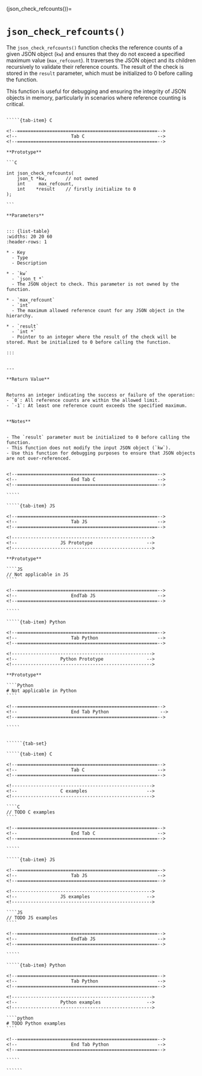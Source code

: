 <!-- ============================================================== -->
(json_check_refcounts())=
# `json_check_refcounts()`
<!-- ============================================================== -->


The `json_check_refcounts()` function checks the reference counts of a given JSON object (`kw`) and ensures that they do not exceed a specified maximum value (`max_refcount`). It traverses the JSON object and its children recursively to validate their reference counts. The result of the check is stored in the `result` parameter, which must be initialized to 0 before calling the function.

This function is useful for debugging and ensuring the integrity of JSON objects in memory, particularly in scenarios where reference counting is critical.


<!------------------------------------------------------------>
<!--                    Prototypes                          -->
<!------------------------------------------------------------>

``````{tab-set}

`````{tab-item} C

<!--====================================================-->
<!--                    Tab C                           -->
<!--====================================================-->

**Prototype**

```C

int json_check_refcounts(
    json_t *kw,       // not owned
    int     max_refcount,
    int    *result    // firstly initialize to 0
);

```

**Parameters**


::: {list-table}
:widths: 20 20 60
:header-rows: 1

* - Key
  - Type
  - Description

* - `kw`
  - `json_t *`
  - The JSON object to check. This parameter is not owned by the function.

* - `max_refcount`
  - `int`
  - The maximum allowed reference count for any JSON object in the hierarchy.

* - `result`
  - `int *`
  - Pointer to an integer where the result of the check will be stored. Must be initialized to 0 before calling the function.

:::


---

**Return Value**


Returns an integer indicating the success or failure of the operation:
- `0`: All reference counts are within the allowed limit.
- `-1`: At least one reference count exceeds the specified maximum.


**Notes**


- The `result` parameter must be initialized to 0 before calling the function.
- This function does not modify the input JSON object (`kw`).
- Use this function for debugging purposes to ensure that JSON objects are not over-referenced.


<!--====================================================-->
<!--                    End Tab C                       -->
<!--====================================================-->

`````

`````{tab-item} JS

<!--====================================================-->
<!--                    Tab JS                          -->
<!--====================================================-->

<!---------------------------------------------------->
<!--                JS Prototype                    -->
<!---------------------------------------------------->

**Prototype**

````JS
// Not applicable in JS
````

<!--====================================================-->
<!--                    EndTab JS                       -->
<!--====================================================-->

`````

`````{tab-item} Python

<!--====================================================-->
<!--                    Tab Python                      -->
<!--====================================================-->

<!---------------------------------------------------->
<!--                Python Prototype                -->
<!---------------------------------------------------->

**Prototype**

````Python
# Not applicable in Python
````

<!--====================================================-->
<!--                    End Tab Python                   -->
<!--====================================================-->

`````

``````

<!------------------------------------------------------------>
<!--                    Examples                            -->
<!------------------------------------------------------------>

```````{dropdown} Examples

``````{tab-set}

`````{tab-item} C

<!--====================================================-->
<!--                    Tab C                           -->
<!--====================================================-->

<!---------------------------------------------------->
<!--                C examples                      -->
<!---------------------------------------------------->

````C
// TODO C examples
````

<!--====================================================-->
<!--                    End Tab C                       -->
<!--====================================================-->

`````

`````{tab-item} JS

<!--====================================================-->
<!--                    Tab JS                          -->
<!--====================================================-->

<!---------------------------------------------------->
<!--                JS examples                     -->
<!---------------------------------------------------->

````JS
// TODO JS examples
````

<!--====================================================-->
<!--                    EndTab JS                       -->
<!--====================================================-->

`````

`````{tab-item} Python

<!--====================================================-->
<!--                    Tab Python                      -->
<!--====================================================-->

<!---------------------------------------------------->
<!--                Python examples                 -->
<!---------------------------------------------------->

````python
# TODO Python examples
````

<!--====================================================-->
<!--                    End Tab Python                  -->
<!--====================================================-->

`````

``````

```````

